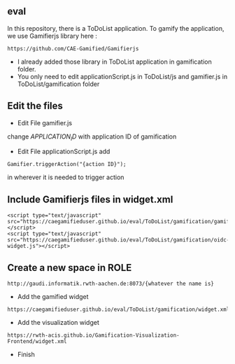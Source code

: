 eval
---

In this repository, there is a ToDoList application.
To gamify the application, we use Gamifierjs library here :
```
https://github.com/CAE-Gamified/Gamifierjs
```

- I already added those library in ToDoList application in gamification folder.
- You only need to edit applicationScript.js in ToDoList/js and gamifier.js in ToDoList/gamification folder

Edit the files
---
- Edit File gamifier.js

change $APPLICATION_ID$ with application ID of gamification

- Edit File applicationScript.js
add
```
Gamifier.triggerAction("{action ID}");
```
in wherever it is needed to trigger action

Include Gamifierjs files in widget.xml
---
```
<script type="text/javascript" src="https://caegamifieduser.github.io/eval/ToDoList/gamification/gamifier.js"></script>
<script type="text/javascript" src="https://caegamifieduser.github.io/eval/ToDoList/gamification/oidc-widget.js"></script>
```

Create a new space in ROLE
---
```
http://gaudi.informatik.rwth-aachen.de:8073/{whatever the name is}
```
- Add the gamified widget
```
https://caegamifieduser.github.io/eval/ToDoList/gamification/widget.xml
```
- Add the visualization widget
```
https://rwth-acis.github.io/Gamification-Visualization-Frontend/widget.xml
```
- Finish
